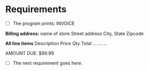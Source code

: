 # Requirements
- [ ] The program prints:
INVOICE

**Billing address:** 
name of store
Street address
City, State Zipcode

**All line items**
Description             Price   Qty     Total
...
...
...

AMOUNT DUE: $99.99

- [ ] The next requirement goes here.
